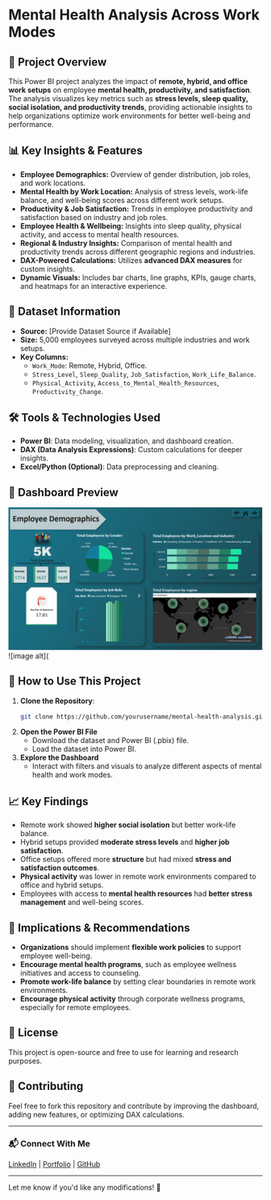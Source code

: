 # Mental Health Analysis Across Work Modes

## 📌 Project Overview
This Power BI project analyzes the impact of **remote, hybrid, and office work setups** on employee **mental health, productivity, and satisfaction**. The analysis visualizes key metrics such as **stress levels, sleep quality, social isolation, and productivity trends**, providing actionable insights to help organizations optimize work environments for better well-being and performance.

## 📊 Key Insights & Features
- **Employee Demographics:** Overview of gender distribution, job roles, and work locations.
- **Mental Health by Work Location:** Analysis of stress levels, work-life balance, and well-being scores across different work setups.
- **Productivity & Job Satisfaction:** Trends in employee productivity and satisfaction based on industry and job roles.
- **Employee Health & Wellbeing:** Insights into sleep quality, physical activity, and access to mental health resources.
- **Regional & Industry Insights:** Comparison of mental health and productivity trends across different geographic regions and industries.
- **DAX-Powered Calculations:** Utilizes **advanced DAX measures** for custom insights.
- **Dynamic Visuals:** Includes bar charts, line graphs, KPIs, gauge charts, and heatmaps for an interactive experience.

## 📂 Dataset Information
- **Source:** [Provide Dataset Source if Available]
- **Size:** 5,000 employees surveyed across multiple industries and work setups.
- **Key Columns:**
  - `Work_Mode`: Remote, Hybrid, Office.
  - `Stress_Level`, `Sleep_Quality`, `Job_Satisfaction`, `Work_Life_Balance`.
  - `Physical_Activity`, `Access_to_Mental_Health_Resources`, `Productivity_Change`.

## 🛠 Tools & Technologies Used
- **Power BI**: Data modeling, visualization, and dashboard creation.
- **DAX (Data Analysis Expressions)**: Custom calculations for deeper insights.
- **Excel/Python (Optional)**: Data preprocessing and cleaning.

## 📸 Dashboard Preview
![image alt](https://github.com/krishnakumarpv1010/WorkMode-MentalHealth-Analysis/blob/main/Screenshot%202025-02-20%20151059.png?raw=true)
![image alt](

## 🔧 How to Use This Project
1. **Clone the Repository**:
   ```bash
   git clone https://github.com/yourusername/mental-health-analysis.git
   ```
2. **Open the Power BI File**
   - Download the dataset and Power BI (.pbix) file.
   - Load the dataset into Power BI.
3. **Explore the Dashboard**
   - Interact with filters and visuals to analyze different aspects of mental health and work modes.

## 📈 Key Findings
- Remote work showed **higher social isolation** but better work-life balance.
- Hybrid setups provided **moderate stress levels** and **higher job satisfaction**.
- Office setups offered more **structure** but had mixed **stress and satisfaction outcomes**.
- **Physical activity** was lower in remote work environments compared to office and hybrid setups.
- Employees with access to **mental health resources** had **better stress management** and well-being scores.

## 🚀 Implications & Recommendations
- **Organizations** should implement **flexible work policies** to support employee well-being.
- **Encourage mental health programs**, such as employee wellness initiatives and access to counseling.
- **Promote work-life balance** by setting clear boundaries in remote work environments.
- **Encourage physical activity** through corporate wellness programs, especially for remote employees.

## 📜 License
This project is open-source and free to use for learning and research purposes.

## 🤝 Contributing
Feel free to fork this repository and contribute by improving the dashboard, adding new features, or optimizing DAX calculations.

---

### 📬 Connect With Me
[LinkedIn](your-linkedin-url) | [Portfolio](your-portfolio-url) | [GitHub](your-github-url)

---

Let me know if you'd like any modifications! 🚀
